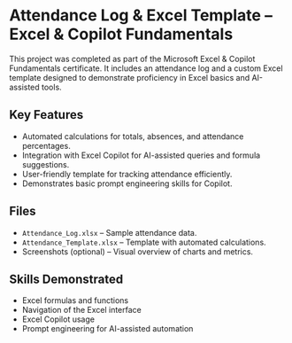 # Attendance Log & Excel Template – Excel & Copilot Fundamentals

This project was completed as part of the Microsoft Excel & Copilot Fundamentals certificate. It includes an attendance log and a custom Excel template designed to demonstrate proficiency in Excel basics and AI-assisted tools.

## Key Features
- Automated calculations for totals, absences, and attendance percentages.
- Integration with Excel Copilot for AI-assisted queries and formula suggestions.
- User-friendly template for tracking attendance efficiently.
- Demonstrates basic prompt engineering skills for Copilot.

## Files
- `Attendance_Log.xlsx` – Sample attendance data.
- `Attendance_Template.xlsx` – Template with automated calculations.
- Screenshots (optional) – Visual overview of charts and metrics.

## Skills Demonstrated
- Excel formulas and functions
- Navigation of the Excel interface
- Excel Copilot usage
- Prompt engineering for AI-assisted automation
